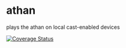 # athan
plays the athan on local cast-enabled devices

[![Coverage Status](https://coveralls.io/repos/github/abir-taheer/athan/badge.svg?branch=main)](https://coveralls.io/github/abir-taheer/athan?branch=main)